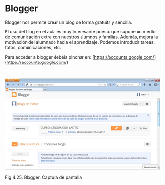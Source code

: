 
# Blogger

Blogger nos permite crear un blog de forma gratuita y sencilla.

El uso del blog en el aula es muy interesante puesto que supone un medio de comunicación extra con nuestros alumnos y familias. Además, mejora la motivación del alumnado hacia el aprendizaje. Podemos introducir tareas, fotos, comunicaciones, etc.

Para acceder a blogger debéis pinchar en: [https://accounts.google.com/](https://accounts.google.com/)

 


![](img/Blogger.jpg)

Fig 4.25. Blogger. Captura de pantalla.

